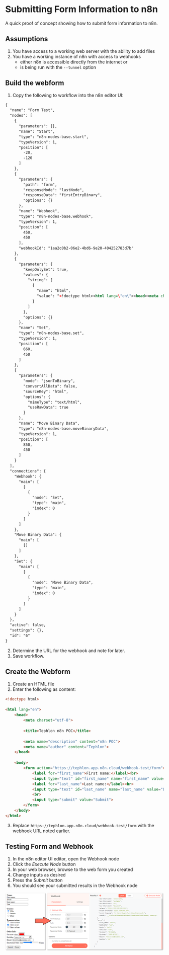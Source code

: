 # Submitting Form Information to n8n
A quick proof of concept showing how to submit form information to n8n.

## Assumptions
1. You have access to a working web server with the ability to add files
2. You have a working instance of n8n with access to webhooks
    - either n8n is accessible directly from the internet or
    - is being run with the `--tunnel` option

## Build the webform
1. Copy the following to workflow into the n8n editor UI:
```  XML
{
  "name": "Form Test",
  "nodes": [
    {
      "parameters": {},
      "name": "Start",
      "type": "n8n-nodes-base.start",
      "typeVersion": 1,
      "position": [
        -20,
        -120
      ]
    },
    {
      "parameters": {
        "path": "form",
        "responseMode": "lastNode",
        "responseData": "firstEntryBinary",
        "options": {}
      },
      "name": "Webhook",
      "type": "n8n-nodes-base.webhook",
      "typeVersion": 1,
      "position": [
        450,
        450
      ],
      "webhookId": "1aa2c0b2-06e2-4bd6-9e20-404252783d7b"
    },
    {
      "parameters": {
        "keepOnlySet": true,
        "values": {
          "string": [
            {
              "name": "html",
              "value": "<!doctype html><html lang=\"en\"><head><meta charset=\"utf-8\"><title>Tephlon n8n POC</title><meta name=\"description\" content=\"n8n POC\"><meta name=\"author\" content=\"Tephlon\"></head><body><H1>Working!</H1>This is a very clear indicator that the experiment worked!</body></html>"
            }
          ]
        },
        "options": {}
      },
      "name": "Set",
      "type": "n8n-nodes-base.set",
      "typeVersion": 1,
      "position": [
        660,
        450
      ]
    },
    {
      "parameters": {
        "mode": "jsonToBinary",
        "convertAllData": false,
        "sourceKey": "html",
        "options": {
          "mimeType": "text/html",
          "useRawData": true
        }
      },
      "name": "Move Binary Data",
      "type": "n8n-nodes-base.moveBinaryData",
      "typeVersion": 1,
      "position": [
        850,
        450
      ]
    }
  ],
  "connections": {
    "Webhook": {
      "main": [
        [
          {
            "node": "Set",
            "type": "main",
            "index": 0
          }
        ]
      ]
    },
    "Move Binary Data": {
      "main": [
        []
      ]
    },
    "Set": {
      "main": [
        [
          {
            "node": "Move Binary Data",
            "type": "main",
            "index": 0
          }
        ]
      ]
    }
  },
  "active": false,
  "settings": {},
  "id": "6"
}
```
2. Determine the URL for the webhook and note for later.
3. Save workflow.

## Create the Webform
1. Create an HTML file
2. Enter the following as content:

``` HTML
<!doctype html>

<html lang="en">
    <head>
        <meta charset="utf-8">

        <title>Tephlon n8n POC</title>

        <meta name="description" content="n8n POC">
        <meta name="author" content="Tephlon">
    </head>

    <body>
        <form action="https://tephlon.app.n8n.cloud/webhook-test/form">
            <label for="first_name">First name:</label><br>
            <input type="text" id="first_name" name="first_name" value="Brock"><br>
            <label for="last_name">Last name:</label><br>
            <input type="text" id="last_name" name="last_name" value="Lee"><br>
            <br>
            <input type="submit" value="Submit">
        </form>
    </body>
</html>
```
3. Replace `https://tephlon.app.n8n.cloud/webhook-test/form` with the webhook URL noted earlier.

## Testing Form and Webhook
1. In the n8n editor UI editor, open the Webhook node
2. Click the *Execute Node* button
3. In your web browser, browse to the web form you created
4. Change inputs as desired
5. Press the *Submit* button
6. You should see your submitted results in the Webhook node

![Form to n8n](img/form_to_n8n.png)